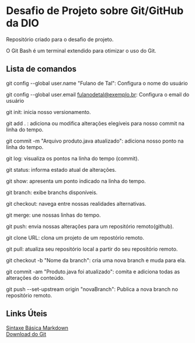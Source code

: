 # Desafio de Projeto sobre Git/GitHub da DIO
Repositório criado para o desafio de projeto.

O Git Bash é um terminal extendido para otimizar o uso do Git.

## Lista de comandos

git config --global user.name "Fulano de Tal": Configura o nome do usuário

git config --global user.email fulanodetal@exemplo.br: Configura o email do usuário

git init: inicia nosso versionamento.

git add . : adiciona ou modifica alterações elegíveis para nosso commit na linha do tempo.

git commit -m "Arquivo produto.java atualizado": adiciona nosso ponto na linha do tempo.

git log: visualiza os pontos na linha do tempo (commit).

git status: informa estado atual de alterações.

git show: apresenta um ponto indicado na linha do tempo.

git branch: exibe branchs disponíveis.

git checkout: navega entre nossas realidades alternativas.

git merge: une nossas linhas do tempo.

git push: envia nossas alterações para um repositório remoto(github).

git clone URL: clona um projeto de um repostório remoto.

git pull: atualiza seu repositório local a partir do seu repositório remoto.

git checkout -b "Nome da branch": cria uma nova branch e muda para ela.

git commit -am "Produto.java foi atualizado": comita e adiciona todas as alterações do conteúdo.

git push --set-upstream origin "novaBranch": Publica a nova branch no repositório remoto.

## Links Úteis
[Sintaxe Básica Markdown](https://www.markdownguide.org/)  
[Download do Git](https://git-scm.com/downloads)
